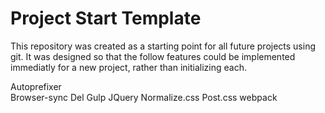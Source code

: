 # Project Start Template

This repository was created as a starting point for all future projects using git.
It was designed so that the follow features could be implemented immediatly for a new project, rather than initializing each.

Autoprefixer <br>
Browser-sync
Del
Gulp
JQuery
Normalize.css
Post.css
webpack
